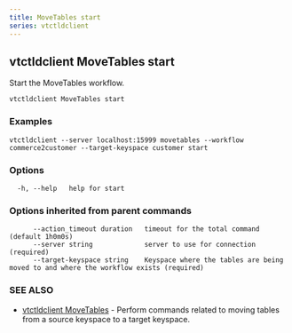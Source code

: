 ```yaml
---
title: MoveTables start
series: vtctldclient
---
```

## vtctldclient MoveTables start

Start the MoveTables workflow.

```
vtctldclient MoveTables start
```

### Examples

```
vtctldclient --server localhost:15999 movetables --workflow commerce2customer --target-keyspace customer start
```

### Options

```
  -h, --help   help for start
```

### Options inherited from parent commands

```
      --action_timeout duration   timeout for the total command (default 1h0m0s)
      --server string             server to use for connection (required)
      --target-keyspace string    Keyspace where the tables are being moved to and where the workflow exists (required)
```

### SEE ALSO

* [vtctldclient MoveTables](../)	 - Perform commands related to moving tables from a source keyspace to a target keyspace.

